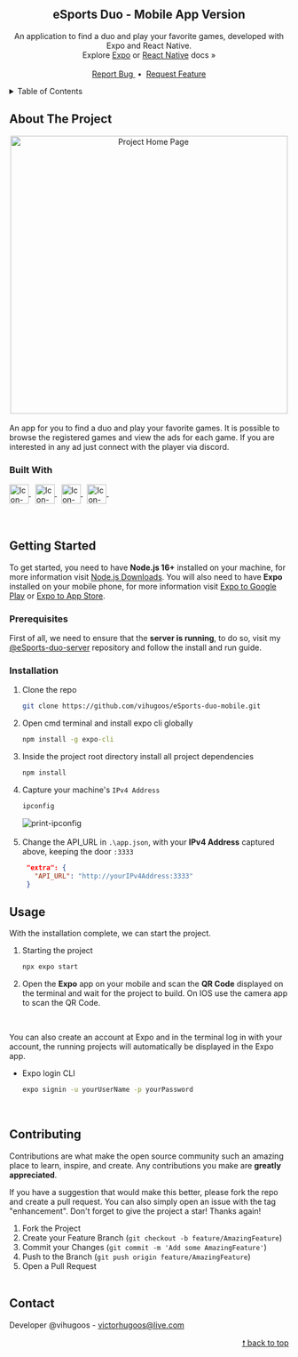 <div id="top"> </div>

<!---- PROJECT LOGO ----> 
<div align="center">

  <h2 align="center"> 
    eSports Duo - Mobile App Version 
  </h2>
  
  <p align="center">
    An application to find a duo and play your favorite games, developed with Expo and React Native. <br/>
    Explore <a href="https://docs.expo.dev/">Expo</a> or <a href="https://reactnative.dev/docs/getting-started">React Native</a> docs &#187; <br/> <br/>
    <a href="https://github.com/vihugoos/eSports-duo-mobile/issues"> Report Bug </a> &nbsp;•&nbsp;
    <a href="https://github.com/vihugoos/eSports-duo-mobile/issues"> Request Feature </a>
  </p>
</div>


<!---- TABLE OF CONTENTS ----> 
<details>
  <summary> Table of Contents </summary>
  <ol>
    <li>
      <a href="#about-the-project"> About The Project </a>
      <ul>
        <li><a href="#built-with"> Built With </a></li>
      </ul>
    </li>
    <li>
      <a href="#getting-started"> Getting Started </a>
      <ul>
        <li><a href="#prerequisites"> Prerequisites </a></li>
        <li><a href="#installation"> Installation </a></li>
      </ul>
    </li>
    <li><a href="#usage"> Usage </a></li>
    <li><a href="#contributing"> Contributing </a></li>
    <li><a href="#contact"> Contact </a></li>
  </ol>
</details>


<!---- THE PROJECT ---->
## About The Project

<div align="center">
  <img src="https://user-images.githubusercontent.com/44311634/178615280-dd27ae33-9798-419c-8df7-6a863d199d3e.gif" align="center" height="500" alt="Project Home Page">
  <br/> <br/> 
</div>
An app for you to find a duo and play your favorite games. It is possible to browse the registered games and view the ads for each game. If you are interested in any ad just connect with the player via discord.


### Built With 

<div style="display: inline_block">
    <!-- Icon Node.js --> 
    <a href="https://nodejs.org/en/"> 
      <img align="center" alt="Icon-Node.js" height="35" src="https://cdn.jsdelivr.net/gh/devicons/devicon/icons/nodejs/nodejs-original.svg"> 
    </a> &nbsp;
    <!-- Icon TypeScript --> 
    <a href="https://www.typescriptlang.org/"> 
      <img align="center" alt="Icon-TypeScript" height="35" src="https://cdn.jsdelivr.net/gh/devicons/devicon/icons/typescript/typescript-original.svg"> 
    </a> &nbsp;
    <!-- Icon Expo --> 
    <a href="https://expo.dev/"> 
      <img align="center" alt="Icon-Expo" height="35" src="https://user-images.githubusercontent.com/44311634/178088819-374d1241-cef7-4f68-b400-4a33ccec45e2.png"> 
    </a> &nbsp;
    <!-- Icon React Native -->
    <a href="https://reactnative.dev/"> 
      <img align="center" alt="Icon-ReactNative" height="35" src="https://user-images.githubusercontent.com/44311634/178088844-02a9c9ba-28b9-4ef6-87f0-d12d52ceaf0b.png"> 
    </a> &nbsp;
</div>

<br/>
<br/>


<!---- GETTING STARTED ----> 
## Getting Started

To get started, you need to have <strong>Node.js 16+</strong> installed on your machine, for more information visit <a href="https://nodejs.org/en/download/"> Node.js Downloads</a>. You will also need to have <strong>Expo</strong> installed on your mobile phone, for more information visit <a href="https://play.google.com/store/apps/details?id=host.exp.exponent">Expo to Google Play</a> or <a href="https://apps.apple.com/app/expo-go/id982107779">Expo to App Store</a>. 


### Prerequisites 

First of all, we need to ensure that the <strong>server is running</strong>, to do so, visit my <a href="https://github.com/vihugoos/eSports-duo-server">@eSports-duo-server</a> repository and follow the install and run guide. 


### Installation 

1. Clone the repo 
   ```bash
   git clone https://github.com/vihugoos/eSports-duo-mobile.git
   ```
2. Open cmd terminal and install expo cli globally 
   ```cmd
   npm install -g expo-cli
   ```
3. Inside the project root directory install all project dependencies 
   ```cmd
   npm install
   ```
4. Capture your machine's `IPv4 Address`
   ```cmd
   ipconfig
   ```
   <img align="center" alt="print-ipconfig" src="https://user-images.githubusercontent.com/44311634/178123996-7183d436-2bd2-4f5e-b8ac-2ecd8f3d0737.jpg">
   <br/> <br/> 
5. Change the API_URL in `.\app.json`, with your <strong>IPv4 Address</strong> captured above, keeping the door `:3333` 
   ```json
    "extra": {
      "API_URL": "http://yourIPv4Address:3333"
    }
   ```


<!---- USAGE EXAMPLES ----> 
## Usage

With the installation complete, we can start the project.

1. Starting the project 
   ```bash
   npx expo start 
   ```


2. Open the <strong>Expo</strong> app on your mobile and scan the <strong>QR Code</strong> displayed on the terminal and wait for the project to build. On IOS use the camera app to scan the QR Code. 

<br/>

You can also create an account at Expo and in the terminal log in with your account, the running projects will automatically be displayed in the Expo app.

* Expo login CLI
   ```bash
   expo signin -u yourUserName -p yourPassword 
   ```
<br/> 


<!---- CONTRIBUTING ---->
## Contributing

Contributions are what make the open source community such an amazing place to learn, inspire, and create. Any contributions you make are **greatly appreciated**.

If you have a suggestion that would make this better, please fork the repo and create a pull request. You can also simply open an issue with the tag "enhancement".
Don't forget to give the project a star! Thanks again!

1. Fork the Project
2. Create your Feature Branch (`git checkout -b feature/AmazingFeature`)
3. Commit your Changes (`git commit -m 'Add some AmazingFeature'`)
4. Push to the Branch (`git push origin feature/AmazingFeature`)
5. Open a Pull Request
<br/> <br/> 


<!---- CONTACT ----> 
## Contact

Developer @vihugoos - victorhugoos@live.com 

<p align="right"><a href="#top"> &#129045; back to top </a></p> 
